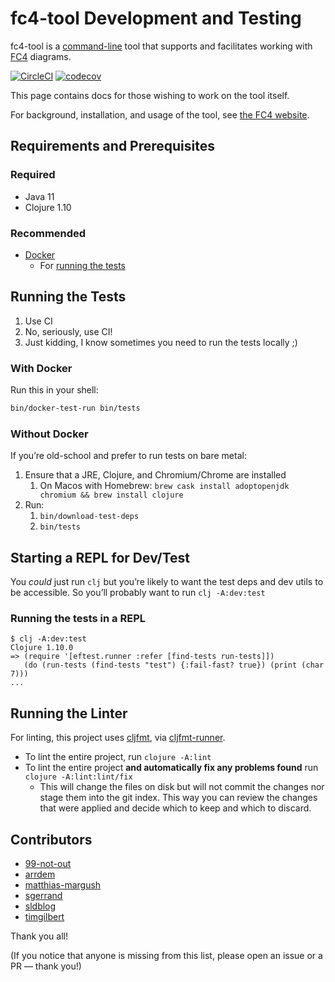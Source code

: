 # fc4-tool Development and Testing

fc4-tool is a [command-line][cli] tool that supports and facilitates working with
[FC4][fc4-framework] diagrams.

[![CircleCI](https://circleci.com/gh/FundingCircle/fc4-framework.svg?style=shield)](https://circleci.com/gh/FundingCircle/fc4-framework)
[![codecov](https://codecov.io/gh/FundingCircle/fc4-framework/branch/master/graph/badge.svg)](https://codecov.io/gh/FundingCircle/fc4-framework)

This page contains docs for those wishing to work on the tool itself.

For background, installation, and usage of the tool, see [the FC4 website][fc4-tool].


[cli]: https://en.wikipedia.org/wiki/Command-line_interface
[fc4-framework]: https://fundingcircle.github.io/fc4-framework/
[fc4-tool]: https://fundingcircle.github.io/fc4-framework/tool/


## Requirements and Prerequisites

### Required

* Java 11
* Clojure 1.10

### Recommended

* [Docker](https://www.docker.com/)
  * For [running the tests](#running-the-tests)

## Running the Tests

1. Use CI
1. No, seriously, use CI!
1. Just kidding, I know sometimes you need to run the tests locally ;)

### With Docker

Run this in your shell:

```bash
bin/docker-test-run bin/tests
```

### Without Docker

If you’re old-school and prefer to run tests on bare metal:

1. Ensure that a JRE, Clojure, and Chromium/Chrome are installed
   1. On Macos with Homebrew: `brew cask install adoptopenjdk chromium && brew install clojure`
1. Run:
   1. `bin/download-test-deps`
   1. `bin/tests`

## Starting a REPL for Dev/Test

You _could_ just run `clj` but you’re likely to want the test deps and dev utils to be accessible.
So you’ll probably want to run `clj -A:dev:test`

### Running the tests in a REPL

```shell
$ clj -A:dev:test
Clojure 1.10.0
=> (require '[eftest.runner :refer [find-tests run-tests]])
   (do (run-tests (find-tests "test") {:fail-fast? true}) (print (char 7)))
...
```

## Running the Linter

For linting, this project uses [cljfmt](https://github.com/weavejester/cljfmt),
via [cljfmt-runner](https://github.com/JamesLaverack/cljfmt-runner).

* To lint the entire project, run `clojure -A:lint`
* To lint the entire project **and automatically fix any problems found** run
  `clojure -A:lint:lint/fix`
  * This will change the files on disk but will not commit the changes nor stage
    them into the git index. This way you can review the changes that were
    applied and decide which to keep and which to discard.

## Contributors

* [99-not-out](https://github.com/99-not-out)
* [arrdem](https://github.com/arrdem)
* [matthias-margush](https://github.com/matthias-margush)
* [sgerrand](https://github.com/sgerrand)
* [sldblog](https://github.com/sldblog)
* [timgilbert](https://github.com/timgilbert)

Thank you all!

(If you notice that anyone is missing from this list, please open an issue or a PR — thank you!)
